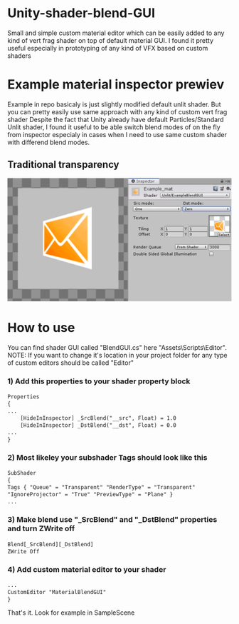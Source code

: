 # Unity-shader-blend-GUI
Small and simple custom material editor which can be easily added to any kind of vert frag shader on top of default material GUI. I found it pretty useful especially in prototyping of any kind of VFX based on custom shaders

# Example material inspector prewiev

Example in repo basicaly is just slightly modified default unlit shader. But you can pretty easily use same approach with any kind of custom vert frag shader Despite the fact that Unity already have default Particles/Standard Unlit shader, I found it useful to be able switch blend modes of on the fly from inspector especialy in cases when I need to use same custom shader with differend blend modes.
## Traditional transparency
![](preview.gif)

# How to use
You can find shader GUI called "BlendGUI.cs" here "Assets\Scripts\Editor\".
NOTE: If you want to change it's location in your project folder for any type of custom editors should be called "Editor" 

### 1) Add this properties to your shader property block

    Properties
    {
    ...
		[HideInInspector] _SrcBlend("__src", Float) = 1.0
		[HideInInspector] _DstBlend("__dst", Float) = 0.0
    ...
    }
### 2) Most likeley your subshader Tags should look like this 
    SubShader
    {
    Tags { "Queue" = "Transparent" "RenderType" = "Transparent" "IgnoreProjector" = "True" "PreviewType" = "Plane" }		
    ...
### 3) Make blend use "_SrcBlend" and "_DstBlend" properties and turn ZWrite off
    Blend[_SrcBlend][_DstBlend]
    ZWrite Off
### 4) Add custom material editor to your shader 
    ...
    CustomEditor "MaterialBlendGUI"
    }

That's it. Look for example in SampleScene
